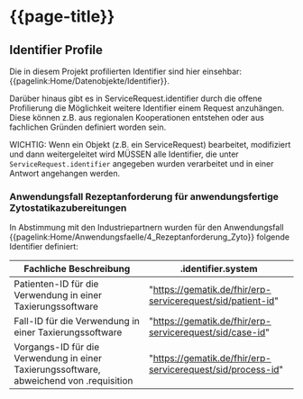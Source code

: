 # {{page-title}}

## Identifier Profile

Die in diesem Projekt profilierten Identifier sind hier einsehbar: {{pagelink:Home/Datenobjekte/Identifier}}.

Darüber hinaus gibt es in ServiceRequest.identifier durch die offene Profilierung die Möglichkeit weitere Identifier einem Request anzuhängen. Diese können z.B. aus regionalen Kooperationen entstehen oder aus fachlichen Gründen definiert worden sein.

WICHTIG: Wenn ein Objekt (z.B. ein ServiceRequest) bearbeitet, modifiziert und dann weitergeleitet wird MÜSSEN alle Identifier, die unter `ServiceRequest.identifier` angegeben wurden verarbeitet und in einer Antwort angehangen werden.

### Anwendungsfall Rezeptanforderung für anwendungsfertige Zytostatikazubereitungen

In Abstimmung mit den Industriepartnern wurden für den Anwendungsfall {{pagelink:Home/Anwendungsfaelle/4_Rezeptanforderung_Zyto}} folgende Identifier definiert:

|Fachliche Beschreibung|.identifier.system|
|---|---|
|Patienten-ID für die Verwendung in einer Taxierungssoftware|"https://gematik.de/fhir/erp-servicerequest/sid/patient-id"|
|Fall-ID für die Verwendung in einer Taxierungssoftware|"https://gematik.de/fhir/erp-servicerequest/sid/case-id"|
|Vorgangs-ID für die Verwendung in einer Taxierungssoftware, abweichend von .requisition|"https://gematik.de/fhir/erp-servicerequest/sid/process-id"|
